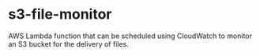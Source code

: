 # s3-file-monitor

AWS Lambda function that can be scheduled using CloudWatch to monitor an S3 bucket for the delivery of files.

